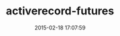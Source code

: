 ---
layout: post
title:  "activerecord-futures"
repo:   "leoasis/activerecord-futures"
date:   2015-02-18 17:07:59
gemurl: https://github.com/leoasis/activerecord-futures
---
